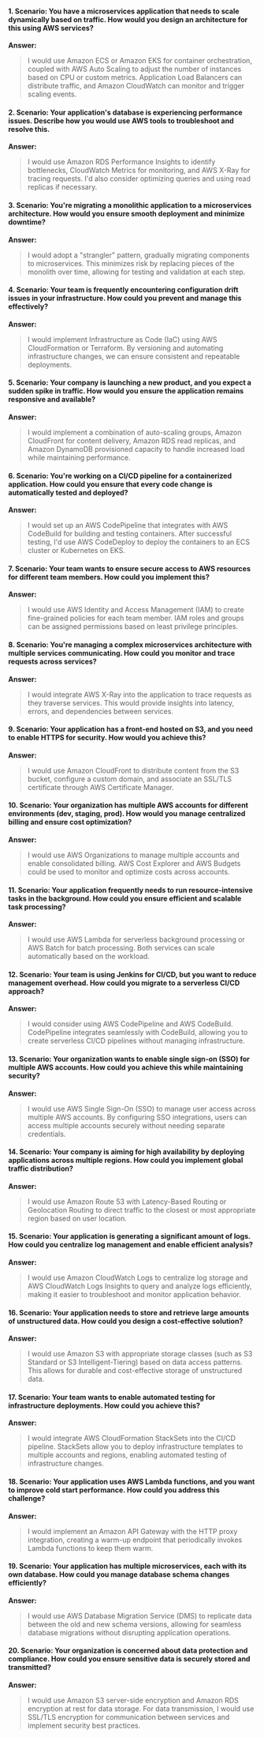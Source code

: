 #### 1. **Scenario:** You have a microservices application that needs to scale dynamically based on traffic. How would you design an architecture for this using AWS services?
**Answer:**
> I would use Amazon ECS or Amazon EKS for container orchestration, coupled with AWS Auto Scaling to adjust the number of instances based on CPU or custom metrics. Application Load Balancers can distribute traffic, and Amazon CloudWatch can monitor and trigger scaling events.

#### 2. **Scenario:** Your application's database is experiencing performance issues. Describe how you would use AWS tools to troubleshoot and resolve this.
**Answer:**
> I would use Amazon RDS Performance Insights to identify bottlenecks, CloudWatch Metrics for monitoring, and AWS X-Ray for tracing requests. I'd also consider optimizing queries and using read replicas if necessary.

#### 3. **Scenario:** You're migrating a monolithic application to a microservices architecture. How would you ensure smooth deployment and minimize downtime?
**Answer:**
> I would adopt a "strangler" pattern, gradually migrating components to microservices. This minimizes risk by replacing pieces of the monolith over time, allowing for testing and validation at each step.

#### 4. **Scenario:** Your team is frequently encountering configuration drift issues in your infrastructure. How could you prevent and manage this effectively?
**Answer:**
> I would implement Infrastructure as Code (IaC) using AWS CloudFormation or Terraform. By versioning and automating infrastructure changes, we can ensure consistent and repeatable deployments.

#### 5. **Scenario:** Your company is launching a new product, and you expect a sudden spike in traffic. How would you ensure the application remains responsive and available?
**Answer:**
> I would implement a combination of auto-scaling groups, Amazon CloudFront for content delivery, Amazon RDS read replicas, and Amazon DynamoDB provisioned capacity to handle increased load while maintaining performance.

#### 6. **Scenario:** You're working on a CI/CD pipeline for a containerized application. How could you ensure that every code change is automatically tested and deployed?
**Answer:**
> I would set up an AWS CodePipeline that integrates with AWS CodeBuild for building and testing containers. After successful testing, I'd use AWS CodeDeploy to deploy the containers to an ECS cluster or Kubernetes on EKS.

#### 7. **Scenario:** Your team wants to ensure secure access to AWS resources for different team members. How could you implement this?
**Answer:**
> I would use AWS Identity and Access Management (IAM) to create fine-grained policies for each team member. IAM roles and groups can be assigned permissions based on least privilege principles.

#### 8. **Scenario:** You're managing a complex microservices architecture with multiple services communicating. How could you monitor and trace requests across services?
**Answer:**
> I would integrate AWS X-Ray into the application to trace requests as they traverse services. This would provide insights into latency, errors, and dependencies between services.

#### 9. **Scenario:** Your application has a front-end hosted on S3, and you need to enable HTTPS for security. How would you achieve this?
**Answer:**
> I would use Amazon CloudFront to distribute content from the S3 bucket, configure a custom domain, and associate an SSL/TLS certificate through AWS Certificate Manager.

#### 10. **Scenario:** Your organization has multiple AWS accounts for different environments (dev, staging, prod). How would you manage centralized billing and ensure cost optimization?
**Answer:**
> I would use AWS Organizations to manage multiple accounts and enable consolidated billing. AWS Cost Explorer and AWS Budgets could be used to monitor and optimize costs across accounts.

#### 11. **Scenario:** Your application frequently needs to run resource-intensive tasks in the background. How could you ensure efficient and scalable task processing?
**Answer:**
> I would use AWS Lambda for serverless background processing or AWS Batch for batch processing. Both services can scale automatically based on the workload.

#### 12. **Scenario:** Your team is using Jenkins for CI/CD, but you want to reduce management overhead. How could you migrate to a serverless CI/CD approach?
**Answer:** 
> I would consider using AWS CodePipeline and AWS CodeBuild. CodePipeline integrates seamlessly with CodeBuild, allowing you to create serverless CI/CD pipelines without managing infrastructure.

#### 13. **Scenario:** Your organization wants to enable single sign-on (SSO) for multiple AWS accounts. How could you achieve this while maintaining security?
**Answer:** 
> I would use AWS Single Sign-On (SSO) to manage user access across multiple AWS accounts. By configuring SSO integrations, users can access multiple accounts securely without needing separate credentials.

#### 14. **Scenario:** Your company is aiming for high availability by deploying applications across multiple regions. How could you implement global traffic distribution?
**Answer:**
> I would use Amazon Route 53 with Latency-Based Routing or Geolocation Routing to direct traffic to the closest or most appropriate region based on user location.

#### 15. **Scenario:** Your application is generating a significant amount of logs. How could you centralize log management and enable efficient analysis?
**Answer:**
> I would use Amazon CloudWatch Logs to centralize log storage and AWS CloudWatch Logs Insights to query and analyze logs efficiently, making it easier to troubleshoot and monitor application behavior.

#### 16. **Scenario:** Your application needs to store and retrieve large amounts of unstructured data. How could you design a cost-effective solution?
**Answer:**
> I would use Amazon S3 with appropriate storage classes (such as S3 Standard or S3 Intelligent-Tiering) based on data access patterns. This allows for durable and cost-effective storage of unstructured data.

#### 17. **Scenario:** Your team wants to enable automated testing for infrastructure deployments. How could you achieve this?
**Answer:** 
> I would integrate AWS CloudFormation StackSets into the CI/CD pipeline. StackSets allow you to deploy infrastructure templates to multiple accounts and regions, enabling automated testing of infrastructure changes.

#### 18. **Scenario:** Your application uses AWS Lambda functions, and you want to improve cold start performance. How could you address this challenge?
**Answer:** 
> I would implement an Amazon API Gateway with the HTTP proxy integration, creating a warm-up endpoint that periodically invokes Lambda functions to keep them warm.

#### 19. **Scenario:** Your application has multiple microservices, each with its own database. How could you manage database schema changes efficiently?
**Answer:**
> I would use AWS Database Migration Service (DMS) to replicate data between the old and new schema versions, allowing for seamless database migrations without disrupting application operations.

#### 20. **Scenario:** Your organization is concerned about data protection and compliance. How could you ensure sensitive data is securely stored and transmitted?
**Answer:** 
> I would use Amazon S3 server-side encryption and Amazon RDS encryption at rest for data storage. For data transmission, I would use SSL/TLS encryption for communication between services and implement security best practices.
